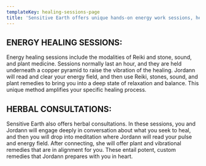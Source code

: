 ```yaml
---
templateKey: healing-sessions-page
title: 'Sensitive Earth offers unique hands-on energy work sessions, herbal consultations, and classes in plant and energetic medicine.'
---
```

## ENERGY HEALING SESSIONS:
Energy healing sessions include the modalities of Reiki and stone, sound, and plant medicine. Sessions normally last an hour, and they are held underneath a copper pyramid to raise the vibration of the healing. Jordann will read and clear your energy field, and then use Reiki, stones, sound, and plant remedies to bring you into a deep state of relaxation and balance. This unique method amplifies your specific healing process.  
## HERBAL CONSULTATIONS:
Sensitive Earth also offers herbal consultations. In these sessions, you and Jordann will engage deeply in conversation about what you seek to heal, and then you will drop into meditation where Jordann will read your pulse and energy field. After connecting, she will offer plant and vibrational remedies that are in alignment for you. These entail potent, custom remedies that Jordann prepares with you in heart.
